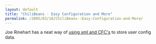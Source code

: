 ```yaml
---
layout: default
title: "ChiliBeans - Easy Configuration and More"
permalink: /2005/03/18/ChiliBeans--Easy-Configuration-and-More/
---
```


Joe Rinehart has a neat way of <a href="http://clearsoftware.net/client/index.cfm?mode=entry&amp;entry=B1FEDAC3-E081-2BAC-69788BBAD9DDA09C" target="_blank">using xml and CFC's</a> to store user config data.<br/>